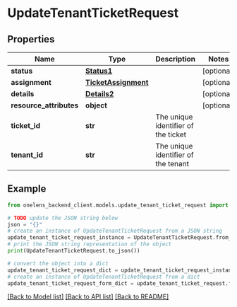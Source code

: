 # UpdateTenantTicketRequest


## Properties

Name | Type | Description | Notes
------------ | ------------- | ------------- | -------------
**status** | [**Status1**](Status1.md) |  | [optional] 
**assignment** | [**TicketAssignment**](TicketAssignment.md) |  | [optional] 
**details** | [**Details2**](Details2.md) |  | [optional] 
**resource_attributes** | **object** |  | [optional] 
**ticket_id** | **str** | The unique identifier of the ticket | 
**tenant_id** | **str** | The unique identifier of the tenant | 

## Example

```python
from onelens_backend_client.models.update_tenant_ticket_request import UpdateTenantTicketRequest

# TODO update the JSON string below
json = "{}"
# create an instance of UpdateTenantTicketRequest from a JSON string
update_tenant_ticket_request_instance = UpdateTenantTicketRequest.from_json(json)
# print the JSON string representation of the object
print(UpdateTenantTicketRequest.to_json())

# convert the object into a dict
update_tenant_ticket_request_dict = update_tenant_ticket_request_instance.to_dict()
# create an instance of UpdateTenantTicketRequest from a dict
update_tenant_ticket_request_form_dict = update_tenant_ticket_request.from_dict(update_tenant_ticket_request_dict)
```
[[Back to Model list]](../README.md#documentation-for-models) [[Back to API list]](../README.md#documentation-for-api-endpoints) [[Back to README]](../README.md)


